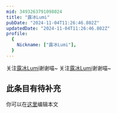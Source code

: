 ```yaml
---
mid: 3493263791098024
title: "露冰Lumi"
pubDate: "2024-11-04T11:26:46.802Z"
updatedDate: "2024-11-04T11:26:46.802Z"
profile:
  {
    Nickname: ["露冰Lumi"],
  }
---
```


关注[露冰Lumi](https://space.bilibili.com/3493263791098024)谢谢喵~ 关注[露冰Lumi](https://space.bilibili.com/3493263791098024)谢谢喵~

## 此条目有待补充
你可以在[这里](https://github.com/Yuhanawa/VTuber.ICU-Content/edit/master/v/露冰Lumi/index.md)编辑本文
